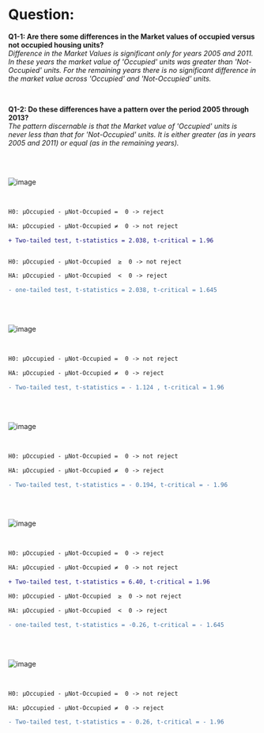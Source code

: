 # Question:
**Q1-1: Are there some differences in the Market values of occupied versus not occupied housing units?**
<br>
*Difference in the Market Values is significant only for years 2005 and 2011. In these years the market value of 'Occupied' units was greater than 'Not-Occupied' units.
For the remaining years there is no significant difference in the market value across 'Occupied' and 'Not-Occupied' units.*

<br>

**Q1-2: Do these differences have a pattern over the period 2005 through 2013?**
<br>
*The pattern discernable is that the Market value of 'Occupied' units is never less than that for 'Not-Occupied' units. It is either greater (as in years 2005 and 2011) or equal (as in the remaining years).*

<br>
<br>

![image](https://user-images.githubusercontent.com/58776067/209425174-5a232840-bc58-43b2-af3c-aeb5f6e5ceab.png)



<br>

  ```diff
H0: µOccupied - µNot-Occupied =  0 -> reject 

HA: µOccupied - µNot-Occupied ≠  0 -> not reject

+ Two-tailed test, t-statistics = 2.038, t-critical = 1.96


H0: µOccupied - µNot-Occupied  ≥  0 -> not reject 

HA: µOccupied - µNot-Occupied  <  0 -> reject

- one-tailed test, t-statistics = 2.038, t-critical = 1.645

```

<br>
<br>

![image](https://user-images.githubusercontent.com/58776067/209425388-3cb080c3-48d2-4bd9-b52f-14d81ea937a4.png)


<br>

  ```diff
H0: µOccupied - µNot-Occupied =  0 -> not reject 

HA: µOccupied - µNot-Occupied ≠  0 -> reject

- Two-tailed test, t-statistics = - 1.124 , t-critical = 1.96

```

<br>
<br>

![image](https://user-images.githubusercontent.com/58776067/209425414-8590e8ef-e569-415c-a0a6-f61a7d86b1ff.png)

<br>

  ```diff
H0: µOccupied - µNot-Occupied =  0 -> not reject 

HA: µOccupied - µNot-Occupied ≠  0 -> reject

- Two-tailed test, t-statistics = - 0.194, t-critical = - 1.96

```

<br>
<br>

![image](https://user-images.githubusercontent.com/58776067/209425457-93bddca6-561b-426d-b3fb-588f6f6cd34d.png)

<br>

  ```diff
H0: µOccupied - µNot-Occupied =  0 -> reject 

HA: µOccupied - µNot-Occupied ≠  0 -> not reject

+ Two-tailed test, t-statistics = 6.40, t-critical = 1.96

H0: µOccupied - µNot-Occupied  ≥  0 -> not reject 

HA: µOccupied - µNot-Occupied  <  0 -> reject

- one-tailed test, t-statistics = -0.26, t-critical = - 1.645

```

<br>
<br>

![image](https://user-images.githubusercontent.com/58776067/209425470-d6d51050-a660-486e-842c-de01a7f2a678.png)


<br>

  ```diff
H0: µOccupied - µNot-Occupied =  0 -> not reject 

HA: µOccupied - µNot-Occupied ≠  0 -> reject

- Two-tailed test, t-statistics = - 0.26, t-critical = - 1.96

```


